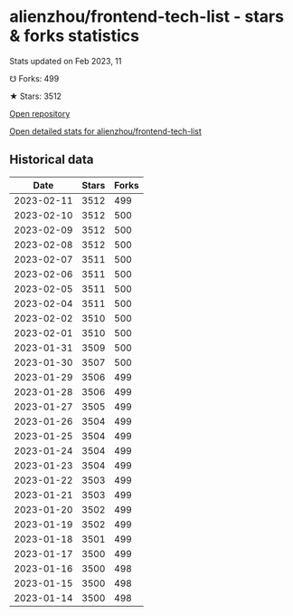 # alienzhou/frontend-tech-list - stars & forks statistics

Stats updated on Feb 2023, 11

☋ Forks: 499

★ Stars: 3512

[Open repository](https://github.com/alienzhou/frontend-tech-list)

[Open detailed stats for alienzhou/frontend-tech-list](https://reviewgithub.com/rep/alienzhou/frontend-tech-list)

## Historical data
| Date | Stars | Forks |
|------|-------|-------|
| 2023-02-11 | 3512 | 499 | 
| 2023-02-10 | 3512 | 500 | 
| 2023-02-09 | 3512 | 500 | 
| 2023-02-08 | 3512 | 500 | 
| 2023-02-07 | 3511 | 500 | 
| 2023-02-06 | 3511 | 500 | 
| 2023-02-05 | 3511 | 500 | 
| 2023-02-04 | 3511 | 500 | 
| 2023-02-02 | 3510 | 500 | 
| 2023-02-01 | 3510 | 500 | 
| 2023-01-31 | 3509 | 500 | 
| 2023-01-30 | 3507 | 500 | 
| 2023-01-29 | 3506 | 499 | 
| 2023-01-28 | 3506 | 499 | 
| 2023-01-27 | 3505 | 499 | 
| 2023-01-26 | 3504 | 499 | 
| 2023-01-25 | 3504 | 499 | 
| 2023-01-24 | 3504 | 499 | 
| 2023-01-23 | 3504 | 499 | 
| 2023-01-22 | 3503 | 499 | 
| 2023-01-21 | 3503 | 499 | 
| 2023-01-20 | 3502 | 499 | 
| 2023-01-19 | 3502 | 499 | 
| 2023-01-18 | 3501 | 499 | 
| 2023-01-17 | 3500 | 499 | 
| 2023-01-16 | 3500 | 498 | 
| 2023-01-15 | 3500 | 498 | 
| 2023-01-14 | 3500 | 498 | 


